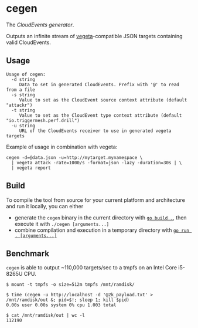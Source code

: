 # cegen

The _CloudEvents generator_.

Outputs an infinite stream of [vegeta][vegeta]-compatible JSON targets containing valid CloudEvents.

## Usage

```
Usage of cegen:
  -d string
     Data to set in generated CloudEvents. Prefix with '@' to read from a file
  -s string
     Value to set as the CloudEvent source context attribute (default "attackr")
  -t string
     Value to set as the CloudEvent type context attribute (default "io.triggermesh.perf.drill")
  -u string
     URL of the CloudEvents receiver to use in generated vegeta targets
```

Example of usage in combination with vegeta:

```
cegen -d=@data.json -u=http://mytarget.mynamespace \
  | vegeta attack -rate=1000/s -format=json -lazy -duration=30s | \
  | vegeta report
```

## Build

To compile the tool from source for your current platform and architecture and run it locally, you can either

* generate the `cegen` binary in the current directory with [`go build .`][go-build], then execute it with `./cegen
  [arguments...]`
* combine compilation and execution in a temporary directory with [`go run . [arguments...]`][go-run]

## Benchmark

`cegen` is able to output ~110,000 targets/sec to a tmpfs on an Intel Core i5-8265U CPU.

```console
$ mount -t tmpfs -o size=512m tmpfs /mnt/ramdisk/
```

```console
$ time (cegen -u http://localhost -d '@2k_payload.txt' > /mnt/ramdisk/out &; pid=$!; sleep 1; kill $pid)
0.00s user 0.00s system 0% cpu 1.003 total
```

```console
$ cat /mnt/ramdisk/out | wc -l
112190
```

[vegeta]: https://github.com/tsenart/vegeta
[go-build]: https://golang.org/cmd/go/#hdr-Compile_packages_and_dependencies
[go-run]: https://golang.org/cmd/go/#hdr-Compile_and_run_Go_program
